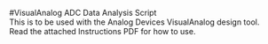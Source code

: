 #VisualAnalog ADC Data Analysis Script  
This is to be used with the Analog Devices VisualAnalog design tool.  
Read the attached Instructions PDF for how to use.  
